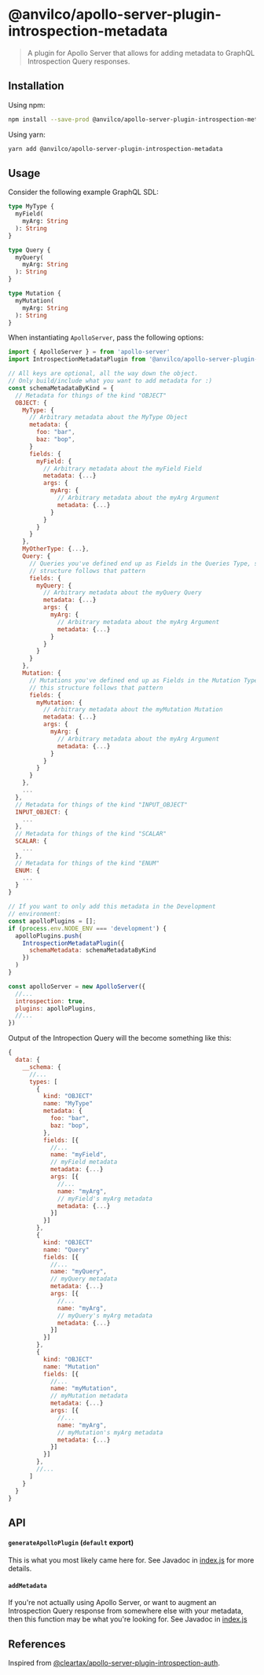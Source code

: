 # @anvilco/apollo-server-plugin-introspection-metadata

> A plugin for Apollo Server that allows for adding metadata to GraphQL Introspection Query responses.

## Installation

Using npm:
```sh
npm install --save-prod @anvilco/apollo-server-plugin-introspection-metadata
```

Using yarn:
```sh
yarn add @anvilco/apollo-server-plugin-introspection-metadata
```

## Usage


Consider the following example GraphQL SDL:
```graphql
type MyType {
  myField(
    myArg: String
  ): String
}

type Query {
  myQuery(
    myArg: String
  ): String
}

type Mutation {
  myMutation(
    myArg: String
  ): String
}
```

When instantiating `ApolloServer`, pass the following options:

```js
import { ApolloServer } = from 'apollo-server'
import IntrospectionMetadataPlugin from '@anvilco/apollo-server-plugin-introspection-metadata'

// All keys are optional, all the way down the object.
// Only build/include what you want to add metadata for :)
const schemaMetadataByKind = {
  // Metadata for things of the kind "OBJECT"
  OBJECT: {
    MyType: {
      // Arbitrary metadata about the MyType Object
      metadata: {
        foo: "bar",
        baz: "bop",
      }
      fields: {
        myField: {
          // Arbitrary metadata about the myField Field
          metadata: {...}
          args: {
            myArg: {
              // Arbitrary metadata about the myArg Argument
              metadata: {...}
            }
          }
        }
      }
    },
    MyOtherType: {...},
    Query: {
      // Queries you've defined end up as Fields in the Queries Type, so this
      // structure follows that pattern
      fields: {
        myQuery: {
          // Arbitrary metadata about the myQuery Query
          metadata: {...}
          args: {
            myArg: {
              // Arbitrary metadata about the myArg Argument
              metadata: {...}
            }
          }
        }
      }
    },
    Mutation: {
      // Mutations you've defined end up as Fields in the Mutation Type, so
      // this structure follows that pattern
      fields: {
        myMutation: {
          // Arbitrary metadata about the myMutation Mutation
          metadata: {...}
          args: {
            myArg: {
              // Arbitrary metadata about the myArg Argument
              metadata: {...}
            }
          }
        }
      }
    },
    ...
  },
  // Metadata for things of the kind "INPUT_OBJECT"
  INPUT_OBJECT: {
    ...
  },
  // Metadata for things of the kind "SCALAR"
  SCALAR: {
    ...
  },
  // Metadata for things of the kind "ENUM"
  ENUM: {
    ...
  }
}

// If you want to only add this metadata in the Development
// environment:
const apolloPlugins = [];
if (process.env.NODE_ENV === 'development') {
  apolloPlugins.push(
    IntrospectionMetadataPlugin({
      schemaMetadata: schemaMetadataByKind
    })
  )
}

const apolloServer = new ApolloServer({
  //...
  introspection: true,
  plugins: apolloPlugins,
  //...
})
```

Output of the Intropection Query will the become something like this:

```js
{
  data: {
    __schema: {
      //...
      types: [
        {
          kind: "OBJECT"
          name: "MyType"
          metadata: {
            foo: "bar",
            baz: "bop",
          },
          fields: [{
            //...
            name: "myField",
            // myField metadata
            metadata: {...}
            args: [{
              //...
              name: "myArg",
              // myField's myArg metadata
              metadata: {...}
            }]
          }]
        },
        {
          kind: "OBJECT"
          name: "Query"
          fields: [{
            //...
            name: "myQuery",
            // myQuery metadata
            metadata: {...}
            args: [{
              //...
              name: "myArg",
              // myQuery's myArg metadata
              metadata: {...}
            }]
          }]
        },
        {
          kind: "OBJECT"
          name: "Mutation"
          fields: [{
            //...
            name: "myMutation",
            // myMutation metadata
            metadata: {...}
            args: [{
              //...
              name: "myArg",
              // myMutation's myArg metadata
              metadata: {...}
            }]
          }]
        },
        //...
      ]
    }
  }
}
```


## API

#### `generateApolloPlugin` (`default` export)
This is what you most likely came here for. See Javadoc in [index.js](src/index.js) for more details.

#### `addMetadata`
If you're not actually using Apollo Server, or want to augment an Introspection Query response from somewhere else with your metadata, then this function may be what you're looking for. See Javadoc in [index.js](src/index.js)

## References

Inspired from [@cleartax/apollo-server-plugin-introspection-auth](https://github.com/cleartax/apollo-server-plugin-introspection-auth).
